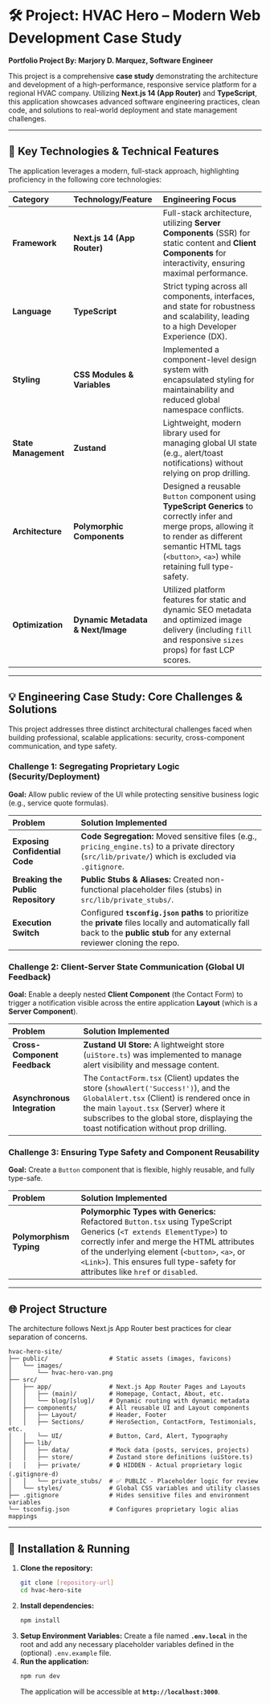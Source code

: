 # 🛠️ Project: HVAC Hero – Modern Web Development Case Study

**Portfolio Project By: Marjory D. Marquez, Software Engineer**

This project is a comprehensive **case study** demonstrating the architecture and development of a high-performance, responsive service platform for a regional HVAC company. Utilizing **Next.js 14 (App Router)** and **TypeScript**, this application showcases advanced software engineering practices, clean code, and solutions to real-world deployment and state management challenges.

***

## 🚀 Key Technologies & Technical Features

The application leverages a modern, full-stack approach, highlighting proficiency in the following core technologies:

| Category | Technology/Feature | Engineering Focus |
| :--- | :--- | :--- |
| **Framework** | **Next.js 14 (App Router)** | Full-stack architecture, utilizing **Server Components** (SSR) for static content and **Client Components** for interactivity, ensuring maximal performance. |
| **Language** | **TypeScript** | Strict typing across all components, interfaces, and state for robustness and scalability, leading to a high Developer Experience (DX). |
| **Styling** | **CSS Modules & Variables** | Implemented a component-level design system with encapsulated styling for maintainability and reduced global namespace conflicts. |
| **State Management** | **Zustand** | Lightweight, modern library used for managing global UI state (e.g., alert/toast notifications) without relying on prop drilling. |
| **Architecture** | **Polymorphic Components** | Designed a reusable `Button` component using **TypeScript Generics** to correctly infer and merge props, allowing it to render as different semantic HTML tags (`<button>`, `<a>`) while retaining full type-safety. |
| **Optimization** | **Dynamic Metadata & Next/Image** | Utilized platform features for static and dynamic SEO metadata and optimized image delivery (including `fill` and responsive `sizes` props) for fast LCP scores. |

***

## 💡 Engineering Case Study: Core Challenges & Solutions

This project addresses three distinct architectural challenges faced when building professional, scalable applications: security, cross-component communication, and type safety.

### Challenge 1: Segregating Proprietary Logic (Security/Deployment)

**Goal:** Allow public review of the UI while protecting sensitive business logic (e.g., service quote formulas).

| Problem | Solution Implemented |
| :--- | :--- |
| **Exposing Confidential Code** | **Code Segregation:** Moved sensitive files (e.g., `pricing_engine.ts`) to a private directory (`src/lib/private/`) which is excluded via `.gitignore`. |
| **Breaking the Public Repository** | **Public Stubs & Aliases:** Created non-functional placeholder files (stubs) in `src/lib/private_stubs/`. |
| **Execution Switch** | Configured **`tsconfig.json` paths** to prioritize the **private** files locally and automatically fall back to the **public stub** for any external reviewer cloning the repo. |

### Challenge 2: Client-Server State Communication (Global UI Feedback)

**Goal:** Enable a deeply nested **Client Component** (the Contact Form) to trigger a notification visible across the entire application **Layout** (which is a **Server Component**).

| Problem | Solution Implemented |
| :--- | :--- |
| **Cross-Component Feedback** | **Zustand UI Store:** A lightweight store (`uiStore.ts`) was implemented to manage alert visibility and message content. |
| **Asynchronous Integration** | The `ContactForm.tsx` (Client) updates the store (`showAlert('Success!')`), and the `GlobalAlert.tsx` (Client) is rendered once in the main `layout.tsx` (Server) where it subscribes to the global store, displaying the toast notification without prop drilling. |

### Challenge 3: Ensuring Type Safety and Component Reusability

**Goal:** Create a `Button` component that is flexible, highly reusable, and fully type-safe.

| Problem | Solution Implemented |
| :--- | :--- |
| **Polymorphism Typing** | **Polymorphic Types with Generics:** Refactored `Button.tsx` using TypeScript Generics (`<T extends ElementType>`) to correctly infer and merge the HTML attributes of the underlying element (`<button>`, `<a>`, or `<Link>`). This ensures full type-safety for attributes like `href` or `disabled`. |

***

## 🌐 Project Structure

The architecture follows Next.js App Router best practices for clear separation of concerns.

```
hvac-hero-site/
├── public/                 # Static assets (images, favicons)
│   └── images/
│       └── hvac-hero-van.png
├── src/
│   ├── app/                # Next.js App Router Pages and Layouts
│   │   ├── (main)/         # Homepage, Contact, About, etc.
│   │   └── blog/[slug]/    # Dynamic routing with dynamic metadata
│   ├── components/         # All reusable UI and Layout components
│   │   ├── Layout/         # Header, Footer
│   │   ├── Sections/       # HeroSection, ContactForm, Testimonials, etc.
│   │   └── UI/             # Button, Card, Alert, Typography
│   ├── lib/
│   │   ├── data/           # Mock data (posts, services, projects)
│   │   ├── store/          # Zustand store definitions (uiStore.ts)
│   │   ├── private/        # 🔒 HIDDEN - Actual proprietary logic (.gitignore-d)
│   │   └── private_stubs/  # ✅ PUBLIC - Placeholder logic for review
│   └── styles/             # Global CSS variables and utility classes
├── .gitignore              # Hides sensitive files and environment variables
└── tsconfig.json           # Configures proprietary logic alias mappings

```

***

## 🚀 Installation & Running

1.  **Clone the repository:**
    ```bash
    git clone [repository-url]
    cd hvac-hero-site
    ```
2.  **Install dependencies:**
    ```bash
    npm install
    ```
3.  **Setup Environment Variables:**
    Create a file named **`.env.local`** in the root and add any necessary placeholder variables defined in the (optional) `.env.example` file.
4.  **Run the application:**
    ```bash
    npm run dev
    ```
    The application will be accessible at **`http://localhost:3000`**.

